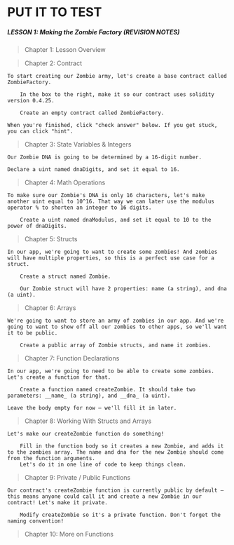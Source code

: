 # PUT IT TO TEST

##### LESSON 1: Making the Zombie Factory  (REVISION NOTES)
> Chapter 1: Lesson Overview



> Chapter 2: Contract

```
To start creating our Zombie army, let's create a base contract called ZombieFactory.

    In the box to the right, make it so our contract uses solidity version 0.4.25.

    Create an empty contract called ZombieFactory.

When you're finished, click "check answer" below. If you get stuck, you can click "hint".
```

> Chapter 3: State Variables & Integers

```
Our Zombie DNA is going to be determined by a 16-digit number.

Declare a uint named dnaDigits, and set it equal to 16.
```

> Chapter 4: Math Operations

```
To make sure our Zombie's DNA is only 16 characters, let's make another uint equal to 10^16. That way we can later use the modulus operator % to shorten an integer to 16 digits.

    Create a uint named dnaModulus, and set it equal to 10 to the power of dnaDigits.

```

> Chapter 5: Structs

```
In our app, we're going to want to create some zombies! And zombies will have multiple properties, so this is a perfect use case for a struct.

    Create a struct named Zombie.

    Our Zombie struct will have 2 properties: name (a string), and dna (a uint).

```

> Chapter 6: Arrays

```
We're going to want to store an army of zombies in our app. And we're going to want to show off all our zombies to other apps, so we'll want it to be public.

    Create a public array of Zombie structs, and name it zombies.

```

> Chapter 7: Function Declarations

```
In our app, we're going to need to be able to create some zombies. Let's create a function for that.

    Create a function named createZombie. It should take two parameters: __name_ (a string), and __dna_ (a uint).

Leave the body empty for now — we'll fill it in later.
```

> Chapter 8: Working With Structs and Arrays

```
Let's make our createZombie function do something!

    Fill in the function body so it creates a new Zombie, and adds it to the zombies array. The name and dna for the new Zombie should come from the function arguments.
    Let's do it in one line of code to keep things clean.

```

> Chapter 9: Private / Public Functions
```
Our contract's createZombie function is currently public by default — this means anyone could call it and create a new Zombie in our contract! Let's make it private.

    Modify createZombie so it's a private function. Don't forget the naming convention!

```

> Chapter 10: More on Functions
